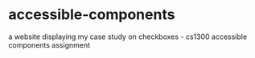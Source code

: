 # accessible-components
a website displaying my case study on checkboxes - cs1300 accessible components assignment
